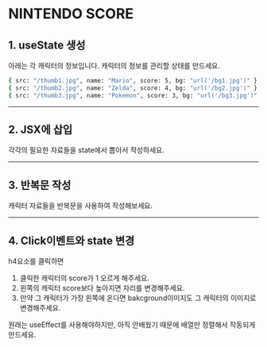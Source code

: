 # NINTENDO SCORE

## 1. useState 생성

아래는 각 캐릭터의 정보입니다. 캐릭터의 정보를 관리할 상태를 만드세요.

```bash
{ src: "/thumb1.jpg", name: "Mario", score: 5, bg: "url('/bg1.jpg')" },
{ src: "/thumb2.jpg", name: "Zelda", score: 4, bg: "url('/bg2.jpg')" },
{ src: "/thumb3.jpg", name: "Pokemon", score: 3, bg: "url('/bg3.jpg')" },
```

---

## 2. JSX에 삽입

각각의 필요한 자료들을 state에서 뽑아서 작성하세요.

---

## 3. 반복문 작성

캐릭터 자료들을 반복문을 사용하여 작성해보세요.

---

## 4. Click이벤트와 state 변경

h4요소를 클릭하면

1. 클릭한 캐릭터의 score가 1 오르게 해주세요.
2. 왼쪽의 캐릭터 score보다 높아지면 자리를 변경해주세요.
3. 만약 그 캐릭터가 가장 왼쪽에 온다면 bakcground이미지도 그 캐릭터의 이미지로 변경해주세요.

원래는 useEffect를 사용해야하지만, 아직 안배웠기 때문에
배열만 정렬해서 작동되게 만드세요.
